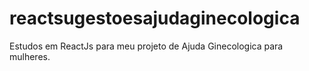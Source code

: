 # reactsugestoesajudaginecologica
Estudos em ReactJs para meu projeto de Ajuda Ginecologica para mulheres.
